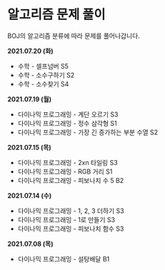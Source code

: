# 알고리즘 문제 풀이

BOJ의 알고리즘 분류에 따라 문제를 풀어나갑니다.

**2021.07.20 (화)**

- 수학 - 셀프넘버 S5
- 수학 - 소수구하기 S2
- 수학 - 소수찾기 S4

**2021.07.19 (월)**

- 다이나믹 프로그래밍 - 계단 오르기 S3
- 다이나믹 프로그래밍 - 정수 삼각형 S1
- 다이나믹 프로그래밍 - 가장 긴 증가하는 부분 수열 S2

**2021.07.15 (목)**

- 다이나믹 프로그래밍 - 2xn 타일링 S3
- 다이나믹 프로그래밍 - RGB 거리 S1
- 다이나믹 프로그래밍 - 피보나치 수 5 B2



**2021.07.14 (수)**

- 다이나믹 프로그래밍 - 1, 2, 3 더하기 S3
- 다이나믹 프로그래밍 - 1로 만들기 S3
- 다이나믹 프로그래밍 - 피보나치 함수 S3



**2021.07.08 (목)**

- 다이나믹 프로그래밍 - 설탕배달 B1

